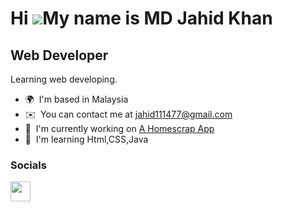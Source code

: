 Hi ![](https://user-images.githubusercontent.com/18350557/176309783-0785949b-9127-417c-8b55-ab5a4333674e.gif)My name is MD Jahid Khan
=====================================================================================================================================

Web Developer
-------------

Learning web developing.

* 🌍  I'm based in Malaysia
* ✉️  You can contact me at [jahid111477@gmail.com](mailto:jahid111477@gmail.com)
* 🚀  I'm currently working on [A Homescrap App](http://homescrapss.000webhostapp.com/)
* 🧠  I'm learning Html,CSS,Java


### Socials

<p align="left"> <a href="https://www.github.com/MD-JAHID-KHAN23" target="_blank" rel="noreferrer"> <picture> <source media="(prefers-color-scheme: dark)" srcset="https://raw.githubusercontent.com/danielcranney/readme-generator/main/public/icons/socials/github-dark.svg" /> <source media="(prefers-color-scheme: light)" srcset="https://raw.githubusercontent.com/danielcranney/readme-generator/main/public/icons/socials/github.svg" /> <img src="https://raw.githubusercontent.com/danielcranney/readme-generator/main/public/icons/socials/github.svg" width="32" height="32" /> </picture> </a></p>
